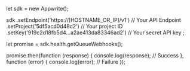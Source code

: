 let sdk = new Appwrite();

sdk
    .setEndpoint('https://[HOSTNAME_OR_IP]/v1') // Your API Endpoint
    .setProject('5df5acd0d48c2') // Your project ID
    .setKey('919c2d18fb5d4...a2ae413da83346ad2') // Your secret API key
;

let promise = sdk.health.getQueueWebhooks();

promise.then(function (response) {
    console.log(response); // Success
}, function (error) {
    console.log(error); // Failure
});